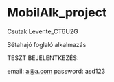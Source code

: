 # MobilAlk_project
Csutak Levente_CT6U2G

Sétahajó foglaló alkalmazás

TESZT BEJELENTKEZÉS:

email:  a@a.com
password: asd123

